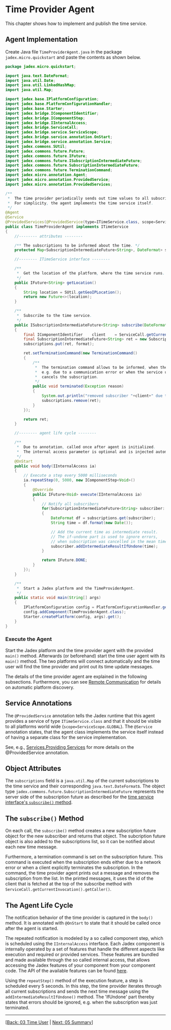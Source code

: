 # Time Provider Agent

This chapter shows how to implement and publish the time service.

## Agent Implementation

Create Java file `TimeProviderAgent.java` in the package `jadex.micro.quickstart` and paste the contents as shown below.

```java
package jadex.micro.quickstart;

import java.text.DateFormat;
import java.util.Date;
import java.util.LinkedHashMap;
import java.util.Map;

import jadex.base.IPlatformConfiguration;
import jadex.base.PlatformConfigurationHandler;
import jadex.base.Starter;
import jadex.bridge.IComponentIdentifier;
import jadex.bridge.IComponentStep;
import jadex.bridge.IInternalAccess;
import jadex.bridge.ServiceCall;
import jadex.bridge.service.ServiceScope;
import jadex.bridge.service.annotation.OnStart;
import jadex.bridge.service.annotation.Service;
import jadex.commons.SUtil;
import jadex.commons.future.Future;
import jadex.commons.future.IFuture;
import jadex.commons.future.ISubscriptionIntermediateFuture;
import jadex.commons.future.SubscriptionIntermediateFuture;
import jadex.commons.future.TerminationCommand;
import jadex.micro.annotation.Agent;
import jadex.micro.annotation.ProvidedService;
import jadex.micro.annotation.ProvidedServices;

/**
 *  The time provider periodically sends out time values to all subscribers.
 *  For simplicity, the agent implements the time service itself.
 */
@Agent
@Service
@ProvidedServices(@ProvidedService(type=ITimeService.class, scope=ServiceScope.GLOBAL))
public class TimeProviderAgent implements ITimeService
{
    //-------- attributes --------

    /** The subscriptions to be informed about the time. */
    protected Map<SubscriptionIntermediateFuture<String>, DateFormat> subscriptions = new LinkedHashMap<>();

    //-------- ITimeService interface --------

    /**
     *  Get the location of the platform, where the time service runs.
     */
    public IFuture<String> getLocation()
    {
        String location = SUtil.getGeoIPLocation();
        return new Future<>(location);
    }

    /**
     *  Subscribe to the time service.
     */
    public ISubscriptionIntermediateFuture<String> subscribe(DateFormat format)
    {
        final IComponentIdentifier    client    = ServiceCall.getCurrentInvocation().getCaller();
        final SubscriptionIntermediateFuture<String> ret = new SubscriptionIntermediateFuture<String>();
        subscriptions.put(ret, format);

        ret.setTerminationCommand(new TerminationCommand()
        {
            /**
             *  The termination command allows to be informed, when the subscription ends,
             *  e.g. due to a communication error or when the service user explicitly
             *  cancels the subscription.
             */
            public void terminated(Exception reason)
            {
                System.out.println("removed subscriber "+client+" due to: "+reason);
                subscriptions.remove(ret);
            }
        });

        return ret;
    }

    //-------- agent life cycle --------

    /**
     *  Due to annotation, called once after agent is initialized.
     *  The internal access parameter is optional and is injected automatically.
     */
    @OnStart
    public void body(IInternalAccess ia)
    {
        // Execute a step every 5000 milliseconds
        ia.repeatStep(0, 5000, new IComponentStep<Void>()
        {
            @Override
            public IFuture<Void> execute(IInternalAccess ia)
            {
                // Notify all subscribers
                for(SubscriptionIntermediateFuture<String> subscriber: subscriptions.keySet())
                {
                    DateFormat df = subscriptions.get(subscriber);
                    String time = df.format(new Date());

                    // Add the current time as intermediate result.
                    // The if-undone part is used to ignore errors,
                    // when subscription was cancelled in the mean time.
                    subscriber.addIntermediateResultIfUndone(time);
                }

                return IFuture.DONE;
            }
        });
    }

    /**
     *  Start a Jadex platform and the TimeProviderAgent.
     */
    public static void main(String[] args)
    {
        IPlatformConfiguration config = PlatformConfigurationHandler.getMinimalComm();
        config.addComponent(TimeProviderAgent.class);
        Starter.createPlatform(config, args).get();
    }
}
```

### Execute the Agent

Start the Jadex platform and the time provider agent with the provided `main()` method. Afterwards (or beforehand) start the time user agent with its `main()` method. The two platforms will connect automatically and the time user will find the time provider and print out its time update messages.

The details of the time provider agent are explained in the following subsections. Furthermore, you can see [Remote Communication](../../remote/remote.md#awareness) for details on automatic platform discovery.

## Service Annotations

The `@ProvidedService` annotation tells the Jadex runtime that this agent provides a service of type `ITimeService.class` and that it should be visible to all platforms world wide (`scope=ServiceScope.GLOBAL`). The `@Service` annotation states, that the agent class implements the service itself instead of having a separate class for the service implementation.

See, e.g.,  [Services.Providing Services](../../services/services.md#providing-services) for more details on the @ProvidedService annotation.

## Object Attributes

The `subscriptions` field is a `java.util.Map` of the current subscriptions to the time service and their corresponding `java.text.DateFormat`s. The object type `jadex.commons.future.SubscriptionIntermediateFuture` represents the server side of the subscription future as described for the [time service interface's `subscribe()` method](02%20Time%20Service%20Interface.md#the-subscribe-method).

## The `subscribe()` Method

On each call, the `subscribe()` method creates a new subscription future object for the new subscriber and returns that object. The subcription future object is also added to the subscriptions list, so it can be notified about each new time message.

Furthermore, a termination command is set on the subscription future. This command is executed when the subscription ends either due to a network error or when a client explicitly terminates the subscription. In the command, the time provider agent prints out a message and removes the subscription from the list. In the printed messages, it uses the id of the client that is fetched at the top of the subscribe method with
`ServiceCall.getCurrentInvocation().getCaller()`.

## The Agent Life Cycle

The notification behavior of the time provider is captured in the `body()` method. It is annotated with `@OnStart` to state that it should be called once after the agent is started.

The repeated notification is modeled by a so called component step, which is scheduled using the `IInternalAccess` interface. Each Jadex component is internally operated by a set of features that handle the different aspects like execution and required or provided services. These features are bundled and made available through the so called internal access, that allows accessing the Jadex features of your component from your component code. The API of the available features can be found [here](https://www.activecomponents.org/forward.html?type=javadoc&path=jadex/bridge/IInternalAccess.html).

Using the `repeatStep()` method of the execution feature, a step is scheduled every 5 seconds. In this step, the time provider iterates through all current subscriptions and sends the next time message using the `addIntermediateResultIfUndone()` method. The 'IfUndone' part thereby states that errors should be ignored, e.g. when the subscription was just terminated.

---
[[Back: 03 Time User](03%20Time%20User.md) | [Next: 05 Summary](05%20Summary.md)]
